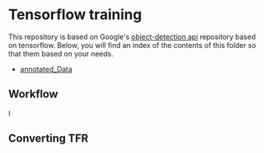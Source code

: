 Tensorflow training
====================================

This repository is based on Google's [object-detection api](https://github.com/tensorflow/models/tree/v1.12.0/research/object_detection) repository based on tensorflow. Below, you will find an index of the contents of this folder so that  them based on your needs. 

* [annotated_Data](annotated_Data/)




## Workflow

I

## Converting TFR




